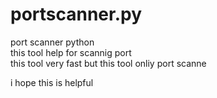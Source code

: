 # portscanner.py
port scanner python <br />
this tool help for scannig port <br />
this tool very fast but this tool onliy port scanne<br />

i hope this is helpful<br />
